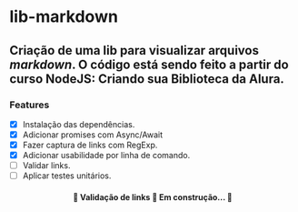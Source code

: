 # lib-markdown
## Criação de uma lib para visualizar arquivos *markdown*. O código está sendo feito a partir do curso **NodeJS: Criando sua Biblioteca** da **Alura**.

### Features
- [x] Instalação das dependências.
- [x] Adicionar promises com Async/Await
- [x] Fazer captura de links com RegExp.
- [x] Adicionar usabilidade por linha de comando.
- [ ] Validar links.
- [ ] Aplicar testes unitários.

<h4 align="center"> 
	🚧  Validação de links 🚀 Em construção...  🚧
</h4>